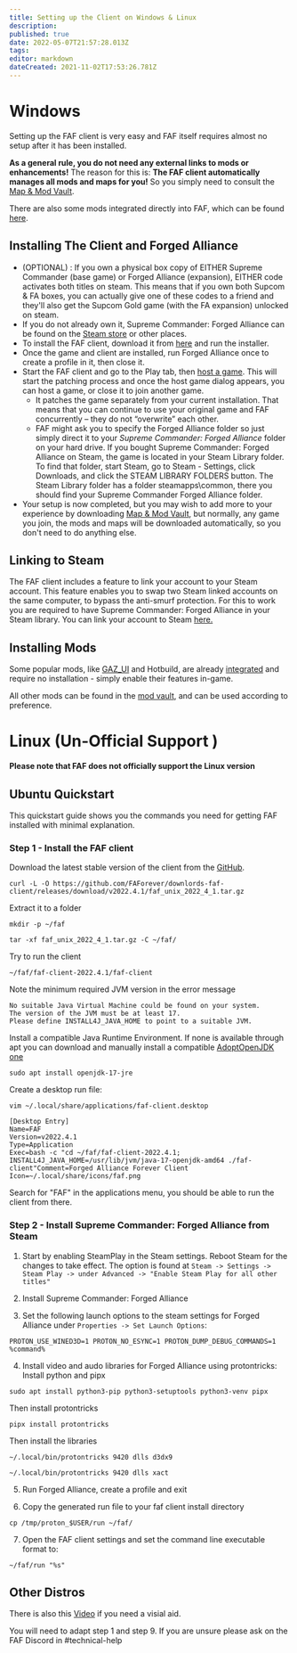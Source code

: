 ```yaml
---
title: Setting up the Client on Windows & Linux
description: 
published: true
date: 2022-05-07T21:57:28.013Z
tags: 
editor: markdown
dateCreated: 2021-11-02T17:53:26.781Z
---
```


# Windows
Setting up the FAF client is very easy and FAF itself requires almost no setup after it has been installed.

**As a general rule, you do not need any external links to mods or enhancements!** The reason for this is: **The FAF client automatically manages all mods and maps for you!** So you simply need to consult the [Map & Mod Vault](/Map-&-Mod-Vault).

There are also some mods integrated directly into FAF, which can be found [here](/Game-Modifications-(Mods)).

## Installing The Client and Forged Alliance
- (OPTIONAL) : If you own a physical box copy of EITHER Supreme Commander (base game) or Forged Alliance (expansion), EITHER code activates both titles on steam. This means that if you own both Supcom & FA boxes, you can actually give one of these codes to a friend and they'll also get the Supcom Gold game (with the FA expansion) unlocked on steam.
- If you do not already own it, Supreme Commander: Forged Alliance can be found on the [Steam store](http://store.steampowered.com/app/9420/) or other places.
- To install the FAF client, download it from [here](https://www.faforever.com/client) and run the installer. 
- Once the game and client are installed, run Forged Alliance once to create a profile in it, then close it.
- Start the FAF client and go to the Play tab, then [host a game](/Host-and-join-games). This will start the patching process and once the host game dialog appears, you can host a game, or close it to join another game.
	- It patches the game separately from your current installation. That means that you can continue to use your original game and FAF concurrently – they do not “overwrite” each other.
	- FAF might ask you to specify the Forged Alliance folder so just simply direct it to your *Supreme Commander: Forged Alliance* folder on your hard drive. If you bought Supreme Commander: Forged Alliance on Steam, the game is located in your Steam Library folder. To find that folder, start Steam, go to Steam - Settings, click Downloads, and click the STEAM LIBRARY FOLDERS button. The Steam Library folder has a folder steamapps\\common, there you should find your Supreme Commander Forged Alliance folder.
- Your setup is now completed, but you may wish to add more to your experience by downloading [Map & Mod Vault](/Map-&-Mod-Vault), but normally, any game you join, the mods and maps will be downloaded automatically, so you don't need to do anything else.

## Linking to Steam

The FAF client includes a feature to link your account to your Steam account. This feature enables you to swap two Steam linked accounts on the same computer, to bypass the anti-smurf protection. For this to work you are required to have Supreme Commander: Forged Alliance in your Steam library. You can link your account to Steam [here.](https://www.faforever.com/account/link)

## Installing Mods

Some popular mods, like [GAZ_UI](/Mods/GAZ_UI) and Hotbuild, are already [integrated](/Game-Modifications-(Mods)#Integrated-Mods) and require no installation - simply enable their features in-game.

All other mods can be found in the [mod vault](/Map-&-Mod-Vault#mod-vault), and can be used according to preference.

# Linux (Un-Official Support )
**Please note that FAF does not officially support the Linux version**

## Ubuntu Quickstart
This quickstart guide shows you the commands you need for getting FAF installed with minimal explanation.

### Step 1 - Install the FAF client
Download the latest stable version of the client from the [GitHub](https://github.com/FAForever/downlords-faf-client/releases).
```
curl -L -O https://github.com/FAForever/downlords-faf-client/releases/download/v2022.4.1/faf_unix_2022_4_1.tar.gz
```

Extract it to a folder
```
mkdir -p ~/faf
```
```
tar -xf faf_unix_2022_4_1.tar.gz -C ~/faf/
```

Try to run the client
```
~/faf/faf-client-2022.4.1/faf-client
```

Note the minimum required JVM version in the error message
```
No suitable Java Virtual Machine could be found on your system.
The version of the JVM must be at least 17.
Please define INSTALL4J_JAVA_HOME to point to a suitable JVM.
```

Install a compatible Java Runtime Environment. If none is available through apt you can download and manually install a compatible [AdoptOpenJDK one](https://adoptopenjdk.net/archive.html?jvmVariant=hotspot)
```
sudo apt install openjdk-17-jre
```

Create a desktop run file:
```
vim ~/.local/share/applications/faf-client.desktop
```
```
[Desktop Entry]
Name=FAF
Version=v2022.4.1
Type=Application
Exec=bash -c "cd ~/faf/faf-client-2022.4.1; INSTALL4J_JAVA_HOME=/usr/lib/jvm/java-17-openjdk-amd64 ./faf-client"Comment=Forged Alliance Forever Client
Icon=~/.local/share/icons/faf.png
```

Search for "FAF" in the applications menu, you should be able to run the client from there.

### Step 2 - Install Supreme Commander: Forged Alliance from Steam
1. Start by enabling SteamPlay in the Steam settings. Reboot Steam for the changes to take effect. The option is found at `Steam -> Settings -> Steam Play -> under Advanced -> "Enable Steam Play for all other titles"`

2. Install Supreme Commander: Forged Alliance

3. Set the following launch options to the steam settings for Forged Alliance under `Properties -> Set Launch Options`:
```
PROTON_USE_WINED3D=1 PROTON_NO_ESYNC=1 PROTON_DUMP_DEBUG_COMMANDS=1 %command%
```

4. Install video and audo libraries for Forged Alliance using protontricks:
Install python and pipx
```
sudo apt install python3-pip python3-setuptools python3-venv pipx
```
Then install protontricks
```
pipx install protontricks
```
Then install the libraries
```
~/.local/bin/protontricks 9420 dlls d3dx9
```
```
~/.local/bin/protontricks 9420 dlls xact
```
5. Run Forged Alliance, create a profile and exit

6. Copy the generated run file to your faf client install directory
```
cp /tmp/proton_$USER/run ~/faf/
```
7. Open the FAF client settings and set the command line executable format to:
```
~/faf/run "%s"
```

## Other Distros
There is also this [Video](https://www.youtube.com/watch?v=Rv3ZXA4FNFk) if you need a visial aid.

You will need to adapt step 1 and step 9. If you are unsure please ask on the FAF Discord in #technical-help

